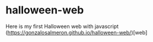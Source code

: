 # halloween-web
Here is my first Halloween web with javascript
(https://gonzalosalmeron.github.io/halloween-web/)[web]
